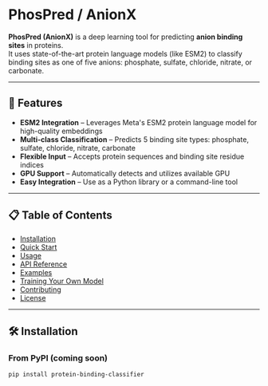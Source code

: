 # PhosPred / AnionX

**PhosPred (AnionX)** is a deep learning tool for predicting **anion binding sites** in proteins.  
It uses state-of-the-art protein language models (like ESM2) to classify binding sites as one of five anions: phosphate, sulfate, chloride, nitrate, or carbonate.

---

## 🚀 Features

- **ESM2 Integration** – Leverages Meta's ESM2 protein language model for high-quality embeddings
- **Multi-class Classification** – Predicts 5 binding site types: phosphate, sulfate, chloride, nitrate, carbonate
- **Flexible Input** – Accepts protein sequences and binding site residue indices
- **GPU Support** – Automatically detects and utilizes available GPU
- **Easy Integration** – Use as a Python library or a command-line tool

---

## 📋 Table of Contents

- [Installation](#️installation)
- [Quick Start](#️quick-start)
- [Usage](#️usage)
- [API Reference](#️api-reference)
- [Examples](#️examples)
- [Training Your Own Model](#️training-your-own-model)
- [Contributing](#️contributing)
- [License](#️license)

---

## 🛠️ Installation

### From PyPI (coming soon)
```bash
pip install protein-binding-classifier
